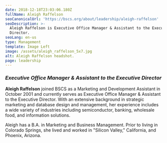 ```yaml
---
date: 2018-12-18T23:03:06.180Z
fullName: Aleigh Raffelson
seoCanonicalUrl: 'https://bscs.org/about/leadership/aleigh-raffelson'
seoDescription: >-
  Aleigh Raffelson is Executive Office Manager & Assistant to the Executive
  Director.
seoLang: en-us
type: Management
template: Image Left
image: /assets/aleigh_raffelson_5x7.jpg
alt: Aleigh Raffelson headshot.
page: leadership
---
```


### *Executive Office Manager & Assistant to the Executive Director*

**Aleigh Raffelson** joined BSCS as a Marketing and Development Assistant in October 2001 and currently serves as Executive Office Manager & Assistant to the Executive Director. With an extensive background in strategic marketing and database design and management, her experience includes a wide variety of industries including semiconductor, banking, wholesale food, and information solutions.

Aleigh has a B.A. in Marketing and Business Management. Prior to living in Colorado Springs, she lived and worked in "Silicon Valley," California, and Phoenix, Arizona.
